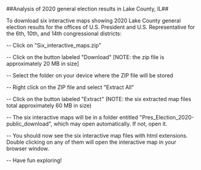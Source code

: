 ##Analysis of 2020 general election results in Lake County, IL##

To download six interactive maps showing 2020 Lake County general election results for the offices of U.S. President and 
U.S. Representative for the 6th, 10th, and 14th congressional districts:

-- Click on "Six_interactive_maps.zip"

-- Click on the button labeled "Download" [NOTE: the zip file is approximately 20 MB in size]

-- Select the folder on your device where the ZIP file will be stored

-- Right click on the ZIP file and select "Extract All"

-- Click on the button labeled "Extract" (NOTE: the six extracted map files total approximately 60 MB in size)

-- The six interactive maps will be in a folder entitled "Pres_Election_2020-public_download", which may 
open automatically. If not, open it. 

-- You should now see the six interactive map files with html extensions. Double clicking on any of them 
will open the interactive map in your browser window.

-- Have fun exploring!
